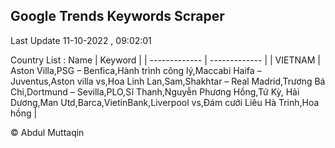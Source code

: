 

## Google Trends Keywords Scraper 
 
Last Update 11-10-2022 , 09:02:01

Country List :
 Name  | Keyword |
| ------------- | ------------- |
| VIETNAM | Aston Villa,PSG – Benfica,Hành trình công lý,Maccabi Haifa – Juventus,Aston villa vs,Hoa Linh Lan,Sam,Shakhtar – Real Madrid,Trương Bá Chi,Dortmund – Sevilla,PLO,Sĩ Thanh,Nguyễn Phương Hồng,Tứ Kỳ, Hải Dương,Man Utd,Barca,VietinBank,Liverpool vs,Đám cưới Liêu Hà Trinh,Hoa hồng |



© Abdul Muttaqin 

